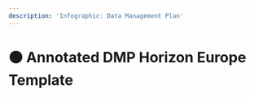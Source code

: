 ```yaml
---
description: 'Infographic: Data Management Plan'
---
```


# 🟠 Annotated DMP Horizon Europe Template

<figure><img src="../../../.gitbook/assets/Annotated Horizon Europe DMP Template - Infographic-01.png" alt=""><figcaption></figcaption></figure>

<figure><img src="../../../.gitbook/assets/Annotated Horizon Europe DMP Template - Infographic-02.png" alt=""><figcaption></figcaption></figure>

<figure><img src="../../../.gitbook/assets/Annotated Horizon Europe DMP Template - Infographic-03 (1).png" alt=""><figcaption></figcaption></figure>

<figure><img src="../../../.gitbook/assets/Annotated Horizon Europe DMP Template - Infographic-04.png" alt=""><figcaption></figcaption></figure>

<figure><img src="../../../.gitbook/assets/Annotated Horizon Europe DMP Template - Infographic-05.png" alt=""><figcaption></figcaption></figure>

<figure><img src="../../../.gitbook/assets/Annotated Horizon Europe DMP Template - Infographic-06.png" alt=""><figcaption></figcaption></figure>

<figure><img src="../../../.gitbook/assets/Annotated Horizon Europe DMP Template - Infographic-07.png" alt=""><figcaption></figcaption></figure>

<figure><img src="../../../.gitbook/assets/Annotated Horizon Europe DMP Template - Infographic-08.png" alt=""><figcaption></figcaption></figure>

<figure><img src="../../../.gitbook/assets/Annotated Horizon Europe DMP Template - Infographic-09.png" alt=""><figcaption></figcaption></figure>

<figure><img src="../../../.gitbook/assets/Annotated Horizon Europe DMP Template - Infographic-10.png" alt=""><figcaption></figcaption></figure>

<figure><img src="../../../.gitbook/assets/Annotated Horizon Europe DMP Template - Infographic-11.png" alt=""><figcaption></figcaption></figure>

<figure><img src="../../../.gitbook/assets/Annotated Horizon Europe DMP Template - Infographic-12 (1).png" alt=""><figcaption></figcaption></figure>

<figure><img src="../../../.gitbook/assets/Annotated Horizon Europe DMP Template - Infographic-13 (1).png" alt=""><figcaption></figcaption></figure>

<figure><img src="../../../.gitbook/assets/Annotated Horizon Europe DMP Template - Infographic-14 (1).png" alt=""><figcaption></figcaption></figure>

<figure><img src="../../../.gitbook/assets/Annotated Horizon Europe DMP Template - Infographic-15.png" alt=""><figcaption></figcaption></figure>

<figure><img src="../../../.gitbook/assets/Annotated Horizon Europe DMP Template - Infographic-16 (1).png" alt=""><figcaption></figcaption></figure>

<figure><img src="../../../.gitbook/assets/Annotated Horizon Europe DMP Template - Infographic-17 (1).png" alt=""><figcaption></figcaption></figure>

<figure><img src="../../../.gitbook/assets/Annotated Horizon Europe DMP Template - Infographic-18 (1).png" alt=""><figcaption></figcaption></figure>

<figure><img src="../../../.gitbook/assets/Annotated Horizon Europe DMP Template - Infographic-19.png" alt=""><figcaption></figcaption></figure>

<figure><img src="../../../.gitbook/assets/Annotated Horizon Europe DMP Template - Infographic-20 (1).png" alt=""><figcaption></figcaption></figure>

<figure><img src="../../../.gitbook/assets/Annotated Horizon Europe DMP Template - Infographic-21.png" alt=""><figcaption></figcaption></figure>

